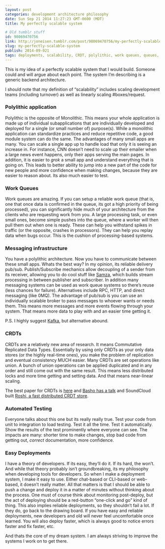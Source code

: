 ```yaml
---
layout: post
categories: development architecture philosophy
date: Sun Sep 21 2014 11:27:23 GMT-0600 (MDT)
title: My perfectly scalable system

# Old tumblr stuff
id: 98069470756
link: http://joneisen.tumblr.com/post/98069470756/my-perfectly-scalable-system
slug: my-perfectly-scalable-system
publish: 2014-09-021
tags: deployments, scalability, CRDT, polylithic, work queues, queues, pub/sub, publish/subscribe
---
```



This is my idea of a perfectly scalable system that I would build. Someone could and will argue about each point. The system I’m describing is a generic backend architecture.

I should note that my definition of “scalability” includes scaling development teams (including turnover) as well as linearly scaling \#boxes/request.

### Polylithic application

Polylithic is the opposite of Monolithic. This means your whole application is made up of individual subapplications that are individually developed and deployed for a single (or small number of) purpose(s). While a monolithic application can standardize practices and reduce repetitive code, a good module system can do the same. The advantages of many small apps are many. You can scale a single app up to handle load that only it is seeing an increase in. For instance, CNN doesn’t need to scale up their emailer when a large news event happens, only their apps serving the main pages. In addition, it is easier to *grok* a small app and understand everything that is going on. This leads to better ability to jump into a new part of the code for new people and more confidence when making changes, because they are easier to reason about. Its also much easier to test.

### Work Queues

Work queues are amazing. If you can setup a reliable work queue (that is, one that once data is confirmed in the queue, its got a high priority of being processed), you can significantly hide much of your architecture from the clients who are requesting work from you. A large processing task, or even small ones, become simple pushes into the queue, where a worker will then pull them out when one is ready. These can help you withstand spikes in traffic (or the opposite, crashes in processors). They can help you replay data when bugs occur. This is the cushion of processing-based systems.

### Messaging infrastructure

You have a polylithic architecture. Now you have to communicate between these small apps. Whats the best way? In my opinion, its reliable delivery pub/sub. Publish/Subscribe mechanics allow decoupling of a sender from its receiver, allowing you to do cool stuff like [Samza](http://samza.incubator.apache.org/), which builds stream processing in between publisher and subscriber. In addition many messaging systems can be used as work queue systems so there’s reuse (less chances for failure). Alternatives include RPC, HTTP, and direct messaging (like 0MQ). The advantage of pub/sub is you can use an individually scalable broker to pass messages to whoever wants or needs them. This means more messages and more events flowing through your system. That means more data to play with and an easier time getting it.

P.S. I highly suggest [Kafka](http://kafka.apache.org/), but alternative abound.

### CRDTs

CRDTs are a relatively new area of research. It means Commutative Replicated Data Types. Essentially by using only CRDTs as your only data stores (or the highly real-time ones), you make the problem of replication and eventual consistency MUCH easier. Many CRDTs are set operations like union. A bunch of union operations can be applied duplicated and in any order and still come out with the same result. This means less distributed locks and more time getting and setting data. And that means near-linear scaling.

The best paper for CRDTs is [here](http://hal.upmc.fr/docs/00/55/55/88/PDF/techreport.pdf) and [Basho has a talk](http://basho.com/tag/crdts/) and SoundCloud built [Roshi, a fast distributed CRDT store](https://github.com/soundcloud/roshi).

### Automated Testing

Everyone talks about this one but its really really true. Test your code from unit to integration to load testing. Test it all the time. Test it automatically. Show the results of the test prominently where everyone can see. The impacts are many: shorter time to make changes, stop bad code from getting out, *correct* documentation, more confidence.

### Easy Deployments

I have a theory of developers. If its easy, they’ll do it. If its hard, the won’t. And while that theory probably isn’t groundbreaking, its my philosophy when developing tools for developers. So when I make a deployment system, I make it easy to use. Either chat-based or CLI-based or web-based, it doesn’t really matter. All that matters is that I should be able to push a change and deploy it in a matter of minutes without thinking about the process. One must of course think about monitoring post-deploy, but the act of deploying should be a red-button “one-click and go” kind of thing. This also implies reliable deployments, so they shouldn’t fail a lot. If they do, go back to the drawing board. If you have easy and reliable deployments, new developers and old will never feel uncomfortable once learned. You will also deploy faster, which is always good to notice errors faster and fix faster, etc.

And thats the core of my dream system. I am always striving to improve the systems I work on to get there.

